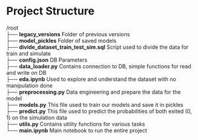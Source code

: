 # Project Structure

/root  
├── **legacy_versions**                    Folder of previous versions  
├── **model_pickles**                      Folder of saved models  
├── **divide_dataset_train_test_sim.sql**  Script used to divide the data for train and simulate  
├── **config.json**                        DB Parameters  
├── **data_loader.py**                     Contains connection to DB, simple functions for read and write on DB  
├── **eda.ipynb**                          Used to explore and understand the dataset with no manipulation done  
├── **preprocessing.py**                   Data engineering and prepare the data for the model  
├── **models.py**                          This file used to train our models and save it in pickles  
├── **predict.py**                         This file used to predict the probabilities of both exited (0, 1) on the simulation data  
├── **utils.py**                           Contains utility functions for various tasks  
└── **main.ipynb**                         Main notebook to run the entire project  
